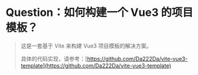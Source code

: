 # Question：如何构建一个 Vue3 的项目模板？

> 这是一套基于 Vite 来构建 Vue3 项目模板的解决方案。
>
> 具体的代码实现，请参考：[https://github.com/Da222Da/vite-vue3-template](https://github.com/Da222Da/vite-vue3-template)

<ElMindmap :data="data" height="500" :router="router" offsetLeft="20" />

<script setup>
import { onMounted, ref, computed } from "vue";
import { useRouter } from 'vitepress';
const router = useRouter();
const CurrentPath = router.route.path;
const data = ref({
	data: {
		text: "Vue3 项目模板",
	},
	children: [
		{ 
			data: { text: "Vite 构建工具" },
			children: [
				{ data: { text: "配置文件夹别名 @ -> src" } },
			],
		},
		{ 
			data: { text: "Vue3 组件化框架" },
			children: [
				{ data: { text: "集成 Pinia 状态管理" } },
			],
		},
	],
})
</script>
